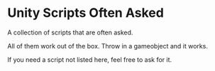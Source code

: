 # Unity Scripts Often Asked

A collection of scripts that are often asked. 

All of them work out of the box. Throw in a gameobject and it works. 

If you need a script not listed here, feel free to ask for it. 
